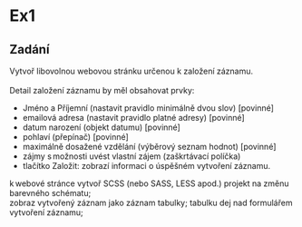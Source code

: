# Ex1

## Zadání
Vytvoř libovolnou webovou stránku určenou k založení záznamu. <br><br>
Detail založení záznamu by měl obsahovat prvky: <br>
- Jméno a Příjemní (nastavit pravidlo minimálně dvou slov) [povinné]<br> 
- emailová adresa (nastavit pravidlo platné adresy) [povinné]<br>
- datum narození (objekt datumu) [povinné]<br>
- pohlaví (přepínač) [povinné]<br>
- maximálně dosažené vzdělání (výběrový seznam hodnot) [povinné]<br>
- zájmy s možnosti uvést vlastní zájem (zaškrtávací políčka)<br>
- tlačítko Založit: zobrazí informaci o úspěšném vytvoření záznamu.  

k webové stránce vytvoř SCSS (nebo SASS, LESS apod.) projekt na změnu barevného schématu;  
zobraz vytvořený záznam jako záznam tabulky; tabulku dej nad formulářem vytvoření záznamu;  
